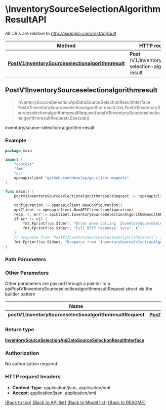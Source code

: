 # \InventorySourceSelectionAlgorithmResultAPI

All URIs are relative to *http://example.com/rest/default*

Method | HTTP request | Description
------------- | ------------- | -------------
[**PostV1InventorySourceselectionalgorithmresult**](InventorySourceSelectionAlgorithmResultAPI.md#PostV1InventorySourceselectionalgorithmresult) | **Post** /V1/inventory/source-selection-algorithm-result | inventory/source-selection-algorithm-result



## PostV1InventorySourceselectionalgorithmresult

> InventorySourceSelectionApiDataSourceSelectionResultInterface PostV1InventorySourceselectionalgorithmresult(ctx).PostV1InventorySourceselectionalgorithmresultRequest(postV1InventorySourceselectionalgorithmresultRequest).Execute()

inventory/source-selection-algorithm-result



### Example

```go
package main

import (
	"context"
	"fmt"
	"os"
	openapiclient "github.com/Hevelop/go-client-magento"
)

func main() {
	postV1InventorySourceselectionalgorithmresultRequest := *openapiclient.NewPostV1InventorySourceselectionalgorithmresultRequest(*openapiclient.NewInventorySourceSelectionApiDataInventoryRequestInterface(int32(123), []openapiclient.InventorySourceSelectionApiDataItemRequestInterface{*openapiclient.NewInventorySourceSelectionApiDataItemRequestInterface("Sku_example", float32(123))}), "AlgorithmCode_example") // PostV1InventorySourceselectionalgorithmresultRequest |  (optional)

	configuration := openapiclient.NewConfiguration()
	apiClient := openapiclient.NewAPIClient(configuration)
	resp, r, err := apiClient.InventorySourceSelectionAlgorithmResultAPI.PostV1InventorySourceselectionalgorithmresult(context.Background()).PostV1InventorySourceselectionalgorithmresultRequest(postV1InventorySourceselectionalgorithmresultRequest).Execute()
	if err != nil {
		fmt.Fprintf(os.Stderr, "Error when calling `InventorySourceSelectionAlgorithmResultAPI.PostV1InventorySourceselectionalgorithmresult``: %v\n", err)
		fmt.Fprintf(os.Stderr, "Full HTTP response: %v\n", r)
	}
	// response from `PostV1InventorySourceselectionalgorithmresult`: InventorySourceSelectionApiDataSourceSelectionResultInterface
	fmt.Fprintf(os.Stdout, "Response from `InventorySourceSelectionAlgorithmResultAPI.PostV1InventorySourceselectionalgorithmresult`: %v\n", resp)
}
```

### Path Parameters



### Other Parameters

Other parameters are passed through a pointer to a apiPostV1InventorySourceselectionalgorithmresultRequest struct via the builder pattern


Name | Type | Description  | Notes
------------- | ------------- | ------------- | -------------
 **postV1InventorySourceselectionalgorithmresultRequest** | [**PostV1InventorySourceselectionalgorithmresultRequest**](PostV1InventorySourceselectionalgorithmresultRequest.md) |  | 

### Return type

[**InventorySourceSelectionApiDataSourceSelectionResultInterface**](InventorySourceSelectionApiDataSourceSelectionResultInterface.md)

### Authorization

No authorization required

### HTTP request headers

- **Content-Type**: application/json, application/xml
- **Accept**: application/json, application/xml

[[Back to top]](#) [[Back to API list]](../README.md#documentation-for-api-endpoints)
[[Back to Model list]](../README.md#documentation-for-models)
[[Back to README]](../README.md)

